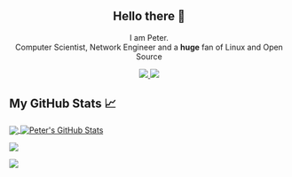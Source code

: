 <h2 align="center">Hello there 👋</h2>

<p align="center">I am Peter.<br/> Computer Scientist, Network Engineer and a <b>huge</b> fan of Linux and Open Source</p>
</p>

<p align="center">
  <a href="https://twitter.com/PeterKure3">
   <img src="https://img.shields.io/badge/Twitter-blue?label=Twitter&logo=Twitter&style=for-the-badge" />
  </a>
  
  <a href="www.linkedin.com/in/PeterKure">
    <img src="https://img.shields.io/badge/LinkedIn-blue?label=LinkedIn&logo=LinkedIn&style=for-the-badge" />
  </a>
</p>

## My GitHub Stats &#x1f4c8;

<a href="https://github.com/peterkure3/peterkure3">
  <img align="center" src="https://github-readme-stats.vercel.app/api/top-langs/?username=peterkure3&hide=java,html&title_color=ffffff&text_color=c9cacc&icon_color=2bbc8a&bg_color=1d1f21" />
</a>

<a href="https://github.com/peterkure3">
  <img align="center" src="https://github-readme-stats.vercel.app/api?username=peterkure3&show_icons=true&line_height=27&count_private=true&title_color=ffffff&text_color=c9cacc&icon_color=2bbc8a&bg_color=1d1f21" alt="Peter's GitHub Stats" />
</a>

![](http://github-profile-summary-cards.vercel.app/api/cards/profile-details?username=peterkure3&theme=github_dark)

![](http://github-profile-summary-cards.vercel.app/api/cards/productive-time?username=peterkure3&theme=github_dark&utcOffset=8)
